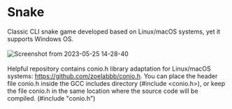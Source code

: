 # Snake
Classic CLI snake game developed based on Linux/macOS systems, yet it supports Windows OS.<br>
<br> 
![Screenshot from 2023-05-25 14-28-40](https://github.com/canetizen/Snake/assets/81326097/1c7478de-4b44-4d6b-9176-5e975c8e3873)
<br><br>
Helpful repository contains conio.h library adaptation for Linux/macOS systems: https://github.com/zoelabbb/conio.h. You can place the header file conio.h inside the GCC includes directory (#include <conio.h>), or keep the file conio.h in the same location where the source code will be compiled. (#include "conio.h") <br>


